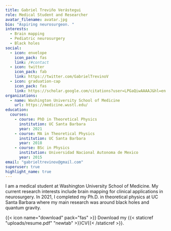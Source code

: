 ```yaml
---
title: Gabriel Treviño Verástegui
role: Medical Student and Researcher
avatar_filename: avatar.jpg
bio: "Aspiring neurosurgeon. "
interests:
  - Brain mapping
  - Pediatric neurosurgery
  - Black holes
social:
  - icon: envelope
    icon_pack: fas
    link: /#contact
  - icon: twitter
    icon_pack: fab
    link: https://twitter.com/GabrielTrevinoV
  - icon: graduation-cap
    icon_pack: fas
    link: https://scholar.google.com/citations?user=LPGaQiwAAAAJ&hl=en
organizations:
  - name: Washington University School of Medicine
    url: https://medicine.wustl.edu/
education:
  courses:
    - course: PhD in Theoretical Physics
      institution: UC Santa Barbara
      year: 2021
    - course: MA in Theoretical Physics
      institution: UC Santa Barbara
      year: 2018
    - course: BSc in Physics
      institution: Universidad Nacional Autonoma de Mexico
      year: 2015
email: "gabrieltrevinov@gmail.com"
superuser: true
highlight_name: true
---
```

I am a medical student at Washington University School of Medicine. My current research interests include brain mapping for clinical applications in neurosurgery. In 2021, I completed my Ph.D. in theoretical physics at UC Santa Barbara where my main research was around black holes and quantum gravity. 

{{< icon name="download" pack="fas" >}} Download my {{< staticref "uploads/resume.pdf" "newtab" >}}CV{{< /staticref >}}.
